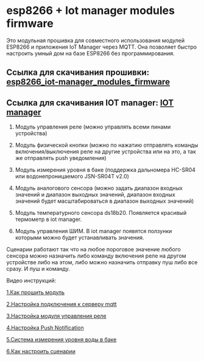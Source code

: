 # esp8266 + Iot manager modules firmware
Это модульная прошивка для совместного использования модулей ESP8266 и приложения IoT Manager через MQTT. 
Она позволяет быстро настроить умный дом на базе ESP8266 без программирования.

## Ссылка для скачивания прошивки: [esp8266_iot-manager_modules_firmware](https://github.com/DmitryBorisenko33/esp8266_iot-manager_modules_firmware/releases/download/ver2.0.0/esp8266_iot-manager_modules_firmware.zip)

## Ссылка для скачивания IOT manager: [IOT manager](https://github.com/DmitryBorisenko33/esp8266_iot-manager_modules_firmware/raw/master/iot_manager/IoT%20Manager%201.5.5.apk)


1. Модуль управления реле (можно управлять всеми пинами устройства)

2. Модуль физической кнопки (можно по нажатию отправлять команды включения/выключения реле на другие устройства или на это, а так же отправлять push уведомления)

3. Модуль измерения уровня в баке (поддержка дальномера HC-SR04 или водонепроницаемого JSN-SR04T v2.0) 

4. Модуль аналогового сенсора (можно задать диапазон входных значений и диапазон выходных значений, диапазон входных значений будет масштабироваться в диапазон выходных значений)

5. Модуль температурного сенсора ds18b20. Появляется красивый термометр в iot manager. 

6. Модуль управления ШИМ. В iot manager появятся ползунки которыми можно будет устанавливать значения.

Сценарии работают так что на любое пороговое значение любого сенсора можно назначить либо команду включения реле на другом устройстве либо на этом, либо можно назначить отправку пуш либо все сразу. И пуш и команду. 


Видео инструкций:


[1.Как прошить модуль](https://www.youtube.com/watch?v=octnqt9XBAs)

[2.Настройка подключения к серверу mqtt](https://www.youtube.com/watch?v=SXgtQ0zh1RQ&t)

[3.Настройка модуля управления реле](https://www.youtube.com/watch?v=1aIoAOH7Hms&t)

[4.Настройка Push Notification](https://www.youtube.com/watch?v=8vzU5YEo9LE&t)

[5.Система измерения уровня воды в баке](https://www.youtube.com/watch?v=RXWekYtgQ6Y&t)

[6.Как настроить сценарии](https://www.youtube.com/watch?v=2v368psGFLc&t)